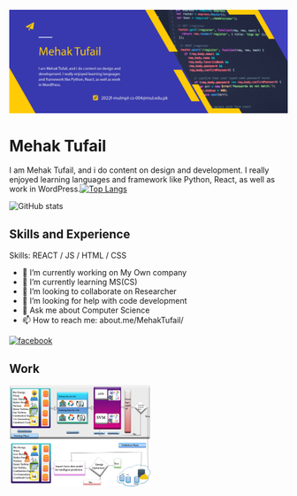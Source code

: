 
![Design and development](https://github.com/MehakTufail1/MehakTufail1/blob/main/banner%20mehak.jpg)
#  Mehak Tufail
I am Mehak Tufail, and i do content on design and development. I really enjoyed learning languages and framework like Python, React, as well as work in WordPress.[![Top Langs](https://github-readme-stats.vercel.app/api/top-langs/?username=MehakTufail1)](https://github.com/anuraghazra/github-readme-stats)

![GitHub stats](https://github-readme-stats.vercel.app/api?username=MehakTufail1&show_icons=true&count_private=true)  



## Skills and Experience

Skills:  REACT / JS / HTML / CSS

- 🔭 I’m currently working on My Own company 
- 🌱 I’m currently learning MS(CS) 
- 👯 I’m looking to collaborate on Researcher 
- 🤔 I’m looking for help with code development 
- 💬 Ask me about Computer Science 
- 📫 How to reach me: about.me/MehakTufail/ 


[<img src='https://cdn.jsdelivr.net/npm/simple-icons@3.0.1/icons/facebook.svg' alt='facebook' height='40'>](https://www.facebook.com/mehak.tufail)  
## Work
<img src="https://github.com/MehakTufail1/MehakTufail1/blob/main/fuzzylogic.jpg" width="256">






 


<!---
MehakTufail1/MehakTufail1 is a ✨ special ✨ repository because its `README.md` (this file) appears on your GitHub profile.
You can click the Preview link to take a look at your changes.
--->
